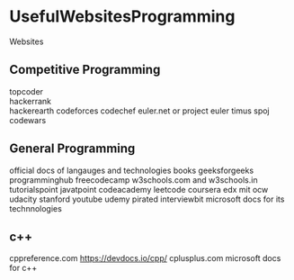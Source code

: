 # UsefulWebsitesProgramming

Websites 

## Competitive Programming
topcoder  
hackerrank  
hackerearth
codeforces
codechef
euler.net or project euler
timus
spoj
codewars


## General Programming
official docs of langauges and technologies
books
geeksforgeeks
programminghub
freecodecamp
w3schools.com and w3schools.in
tutorialspoint
javatpoint
codeacademy
leetcode
coursera
edx
mit ocw
udacity
stanford youtube
udemy pirated
interviewbit
microsoft docs for its technnologies




## c++
cppreference.com
https://devdocs.io/cpp/
cplusplus.com
microsoft docs for c++

